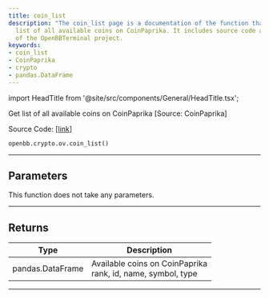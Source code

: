 ```yaml
---
title: coin_list
description: "The coin_list page is a documentation of the function that returns the"
  list of all available coins on CoinPaprika. It includes source code and is part
  of the OpenBBTerminal project.
keywords:
- coin_list
- CoinPaprika
- crypto
- pandas.DataFrame
---
```


import HeadTitle from '@site/src/components/General/HeadTitle.tsx';

<HeadTitle title="crypto.ov.coin_list - Reference | OpenBB SDK Docs" />

Get list of all available coins on CoinPaprika  [Source: CoinPaprika]

Source Code: [[link](https://github.com/OpenBB-finance/OpenBBTerminal/tree/main/openbb_terminal/cryptocurrency/due_diligence/coinpaprika_model.py#L452)]

```python
openbb.crypto.ov.coin_list()
```

---

## Parameters

This function does not take any parameters.

---

## Returns

| Type | Description |
| ---- | ----------- |
| pandas.DataFrame | Available coins on CoinPaprika<br/>rank, id, name, symbol, type |
---

